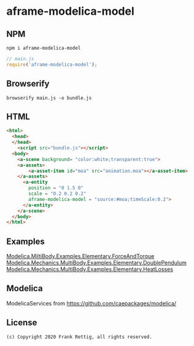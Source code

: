 # aframe-modelica-model

## NPM

```
npm i aframe-modelica-model
```

```javascript
// main.js
require('aframe-modelica-model');
```

## Browserify

```
browserify main.js -o bundle.js
```

## HTML

```html
<html>
  <head>
  </head>
    <script src="bundle.js"></script>  
  <body>
    <a-scene background= "color:white;transparent:true">
	<a-assets>
		<a-asset-item id="moa" src="animation.moa"></a-asset-item>
	</a-assets>
      <a-entity
        position = "0 1.5 0"
        scale = "0.2 0.2 0.2"
        aframe-modelica-model = "source:#moa;timeScale:0.2">
      </a-entity>
    </a-scene>
  </body>
</html>
```

## Examples
<a href="https://receptive-grill.glitch.me">Modelica.MiltiBody.Examples.Elementary.ForceAndTorque</a>
<a href="https://stump-allosaurus.glitch.me">Modelica.Mechanics.MultiBody.Examples.Elementary.DoublePendulum</a>
<a href="https://shocking-crown.glitch.me">Modelica.Mechanics.MultiBody.Examples.Elementary.HeatLosses</a>

## Modelica

ModelicaServices from
https://github.com/caepackages/modelica/

## License
```
(c) Copyright 2020 Frank Rettig, all rights reserved.
```
